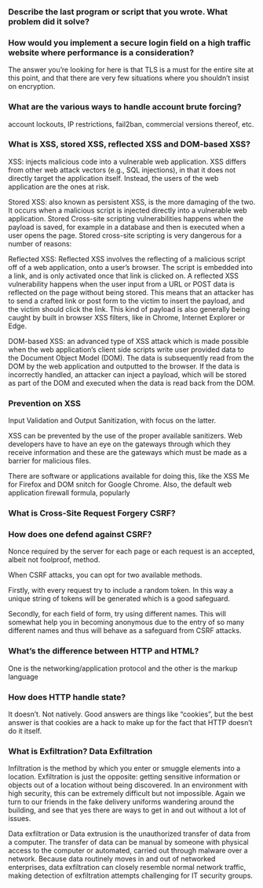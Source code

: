 ### Describe the last program or script that you wrote. What problem did it solve? 

### How would you implement a secure login field on a high traffic website where performance is a consideration? 

The answer you’re looking for here is that TLS is a must for the entire site at this point, and that there are very few situations where you shouldn’t insist on encryption. 

### What are the various ways to handle account brute forcing? 

account lockouts, IP restrictions, fail2ban, commercial versions thereof, etc. 

### What is XSS, stored XSS, reflected XSS and DOM-based XSS?

XSS: injects malicious code into a vulnerable web application. XSS differs from other web attack vectors (e.g., SQL injections), in that it does not directly target the application itself. Instead, the users of the web application are the ones at risk. 

Stored XSS: also known as persistent XSS, is the more damaging of the two. It occurs when a malicious script is injected directly into a vulnerable web application. Stored Cross-site scripting vulnerabilities happens when the payload is saved, for example in a database and then is executed when a user opens the page. Stored cross-site scripting is very dangerous for a number of reasons: 

Reflected XSS: Reflected XSS involves the reflecting of a malicious script off of a web application, onto a user’s browser. The script is embedded into a link, and is only activated once that link is clicked on. A reflected XSS vulnerability happens when the user input from a URL or POST data is reflected on the page without being stored. This means that an attacker has to send a crafted link or post form to the victim to insert the payload, and the victim should click the link. This kind of payload is also generally being caught by built in browser XSS filters, like in Chrome, Internet Explorer or Edge. 

DOM-based XSS: an advanced type of XSS attack which is made possible when the web application’s client side scripts write user provided data to the Document Object Model (DOM). The data is subsequently read from the DOM by the web application and outputted to the browser. If the data is incorrectly handled, an attacker can inject a payload, which will be stored as part of the DOM and executed when the data is read back from the DOM. 

### Prevention on XSS 

Input Validation and Output Sanitization, with focus on the latter. 

XSS can be prevented by the use of the proper available sanitizers. Web developers have to have an eye on the gateways through which they receive information and these are the gateways which must be made as a barrier for malicious files. 

There are software or applications available for doing this, like the XSS Me for Firefox and DOM snitch for Google Chrome. Also, the default web application firewall formula, popularly 

### What is Cross-Site Request Forgery CSRF? 

### How does one defend against CSRF? 

Nonce required by the server for each page or each request is an accepted, albeit not foolproof, method. 

When CSRF attacks, you can opt for two available methods. 

Firstly, with every request try to include a random token. In this way a unique string of tokens will be generated which is a good safeguard. 

Secondly, for each field of form, try using different names. This will somewhat help you in becoming anonymous due to the entry of so many different names and thus will behave as a safeguard from CSRF attacks. 

### What’s the difference between HTTP and HTML? 

One is the networking/application protocol and the other is the markup language 

### How does HTTP handle state? 

It doesn’t. Not natively. Good answers are things like “cookies”, but the best answer is that cookies are a hack to make up for the fact that HTTP doesn’t do it itself. 

### What is Exfiltration? Data Exfiltration 

Infiltration is the method by which you enter or smuggle elements into a location. Exfiltration is just the opposite: getting sensitive information or objects out of a location without being discovered. In an environment with high security, this can be extremely difficult but not impossible. Again we turn to our friends in the fake delivery uniforms wandering around the building, and see that yes there are ways to get in and out without a lot of issues. 

Data exfiltration or Data extrusion is the unauthorized transfer of data from a computer. The transfer of data can be manual by someone with physical access to the computer or automated, carried out through malware over a network. Because data routinely moves in and out of networked enterprises, data exfiltration can closely resemble normal network traffic, making detection of exfiltration attempts challenging for IT security groups. 